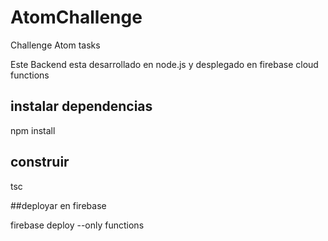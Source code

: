 # AtomChallenge
Challenge Atom tasks

Este Backend esta desarrollado en node.js y desplegado en firebase cloud functions 

## instalar dependencias
npm install

## construir
tsc

##deployar en firebase

firebase deploy --only functions
